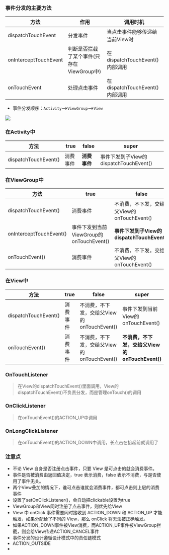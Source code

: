 ### 事件分发的主要方法
方法 | 作用 | 调用时机
--- | --- | ---
dispatchTouchEvent | 分发事件 | 当点击事件能够传递给当前View时
onInterceptTouchEvent | 判断是否拦截了某个事件(只存在ViewGroup中) | 在dispatchTouchEvent()内部调用
onTouchEvent | 处理点击事件 | 在dispatchTouchEvent()内部调用

* 事件分发顺序：`Activity`-->`ViewGroup`-->`View`

![](https://gitee.com/hysbtr/pic/raw/master/touch_event.png)

### 在Activity中
方法 | true | false | super
--- | --- | --- | ---
dispatchTouchEvent() | 消费事件 | **消费事件** | 事件下发到子View的dispatchTouchEvent() 

### 在ViewGroup中
方法 | true | false | super
--- | --- | --- | ---
dispatchTouchEvent() | 消费事件 | 不消费，不下发，交给父View的onTouchEvent() | 事件下发到当前ViewGroup的onInterceptTouchEvent()
onInterceptTouchEvent() | 事件下发到当前ViewGroup的onTouchEvent() | **事件下发到子View的dispatchTouchEvent()** | 事件下发到子View的dispatchTouchEvent() 
onTouchEvent() | 消费事件 | 不消费，不下发，交给父View的onTouchEvent() | **不消费，不下发，交给父View的onTouchEvent()**

### 在View中
方法 | true | false | super
--- | --- | --- | ---
dispatchTouchEvent() | 消费事件 | 不消费，不下发，交给父View的onTouchEvent() | 事件下发到当前View的onTouchEvent() 
onTouchEvent() | 消费事件 | 不消费，不下发，交给父View的onTouchEvent() | **不消费，不下发，交给父View的onTouchEvent()**

### OnTouchListener
> 在View的dispatchTouchEvent()里面调用，View的dispatchTouchEvent()不负责分发，而是管理onTouch()的调用

### OnClickListener
> 在onTouchEvent()的ACTION_UP中调用

### OnLongClickListener
> 在onTouchEvent()的ACTION_DOWN中调用，长点击在抬起前就调用了

### 注意点
* 不论 View 自身是否注册点击事件，只要 View 是可点击的就会消费事件。
* 事件是否被消费由返回值决定，true 表示消费，false 表示不消费，与是否使用了事件无关。
* 两个View叠加的情况下，谁可点击谁就会消费事件，都可点击则上层的消费事件
* 设置了setOnClickListener()，会自动把clickable设置为true
* ViewGroup和View同时注册了点击事件，则优先给View
* View 中 onClick 事件需要同时接收到 ACTION_DOWN 和 ACTION_UP 才能触发，如果分配给了不同的 View，那么 onClick 将无法被正确触发。
* 如果ACTION_DOWN事件被View消费，而ACTION_UP事件被ViewGroup拦截，则会给View传递ACTION_CANCEL事件
* 事件分发的设计遵循设计模式中的责任链模式
* ACTION_OUTSIDE
* 

